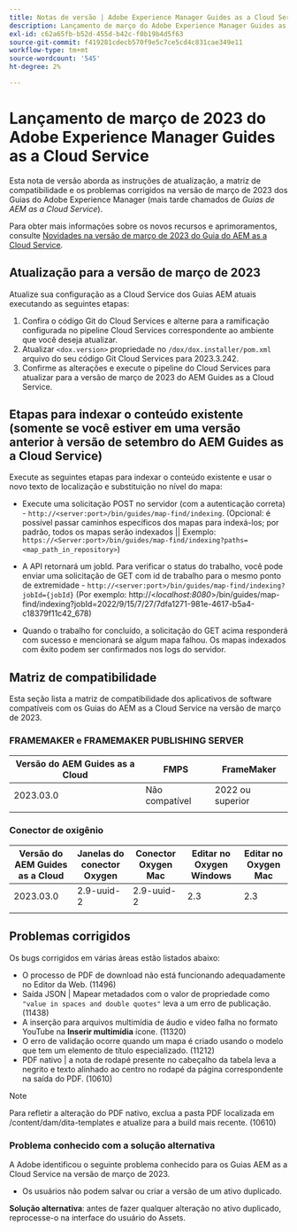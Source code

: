 ```yaml
---
title: Notas de versão | Adobe Experience Manager Guides as a Cloud Service, versão de março de 2023
description: Lançamento de março do Adobe Experience Manager Guides as a Cloud Service
exl-id: c62a65fb-b52d-455d-b42c-f0b19b4d5f63
source-git-commit: f419281cdecb570f9e5c7ce5cd4c831cae349e11
workflow-type: tm+mt
source-wordcount: '545'
ht-degree: 2%

---
```


# Lançamento de março de 2023 do Adobe Experience Manager Guides as a Cloud Service

Esta nota de versão aborda as instruções de atualização, a matriz de compatibilidade e os problemas corrigidos na versão de março de 2023 dos Guias do Adobe Experience Manager (mais tarde chamados de *Guias de AEM as a Cloud Service*).

Para obter mais informações sobre os novos recursos e aprimoramentos, consulte [Novidades na versão de março de 2023 do Guia do AEM as a Cloud Service](whats-new-2023.3.0.md).

## Atualização para a versão de março de 2023

Atualize sua configuração as a Cloud Service dos Guias AEM atuais executando as seguintes etapas:
1. Confira o código Git do Cloud Services e alterne para a ramificação configurada no pipeline Cloud Services correspondente ao ambiente que você deseja atualizar.
2. Atualizar `<dox.version>` propriedade no `/dox/dox.installer/pom.xml` arquivo do seu código Git Cloud Services para 2023.3.242.
3. Confirme as alterações e execute o pipeline do Cloud Services para atualizar para a versão de março de 2023 do AEM Guides as a Cloud Service.

## Etapas para indexar o conteúdo existente (somente se você estiver em uma versão anterior à versão de setembro do AEM Guides as a Cloud Service)

Execute as seguintes etapas para indexar o conteúdo existente e usar o novo texto de localização e substituição no nível do mapa:

* Execute uma solicitação POST no servidor (com a autenticação correta) - `http://<server:port>/bin/guides/map-find/indexing`.
(Opcional: é possível passar caminhos específicos dos mapas para indexá-los; por padrão, todos os mapas serão indexados || Exemplo: `https://<Server:port>/bin/guides/map-find/indexing?paths=<map_path_in_repository>`)

* A API retornará um jobId. Para verificar o status do trabalho, você pode enviar uma solicitação de GET com id de trabalho para o mesmo ponto de extremidade - `http://<server:port>/bin/guides/map-find/indexing?jobId={jobId}`
(Por exemplo: http://&lt;_localhost:8080_>/bin/guides/map-find/indexing?jobId=2022/9/15/7/27/7dfa1271-981e-4617-b5a4-c18379f11c42_678)

* Quando o trabalho for concluído, a solicitação do GET acima responderá com sucesso e mencionará se algum mapa falhou. Os mapas indexados com êxito podem ser confirmados nos logs do servidor.

## Matriz de compatibilidade

Esta seção lista a matriz de compatibilidade dos aplicativos de software compatíveis com os Guias do AEM as a Cloud Service na versão de março de 2023.

### FRAMEMAKER e FRAMEMAKER PUBLISHING SERVER

| Versão do AEM Guides as a Cloud | FMPS | FrameMaker |
| --- | --- | --- |
| 2023.03.0 | Não compatível | 2022 ou superior |
| | | |


### Conector de oxigênio

| Versão do AEM Guides as a Cloud | Janelas do conector Oxygen | Conector Oxygen Mac | Editar no Oxygen Windows | Editar no Oxygen Mac |
| --- | --- | --- | --- | --- |
| 2023.03.0 | 2.9-uuid-2 | 2.9-uuid-2 | 2.3 | 2.3 |
|  |  |  |  |

## Problemas corrigidos

Os bugs corrigidos em várias áreas estão listados abaixo:

* O processo de PDF de download não está funcionando adequadamente no Editor da Web. (11496)
* Saída JSON | Mapear metadados com o valor de propriedade como `"value in spaces and double quotes"` leva a um erro de publicação. (11438)
* A inserção para arquivos multimídia de áudio e vídeo falha no formato YouTube na **Inserir multimídia** ícone. (11320)
* O erro de validação ocorre quando um mapa é criado usando o modelo que tem um elemento de título especializado. (11212)
* PDF nativo | a nota de rodapé presente no cabeçalho da tabela leva a negrito e texto alinhado ao centro no rodapé da página correspondente na saída do PDF. (10610)
>[!NOTE]
>
>Para refletir a alteração do PDF nativo, exclua a pasta PDF localizada em /content/dam/dita-templates e atualize para a build mais recente. (10610)

### Problema conhecido com a solução alternativa

A Adobe identificou o seguinte problema conhecido para os Guias AEM as a Cloud Service na versão de março de 2023.

* Os usuários não podem salvar ou criar a versão de um ativo duplicado.

**Solução alternativa**: antes de fazer qualquer alteração no ativo duplicado, reprocesse-o na interface do usuário do Assets.
